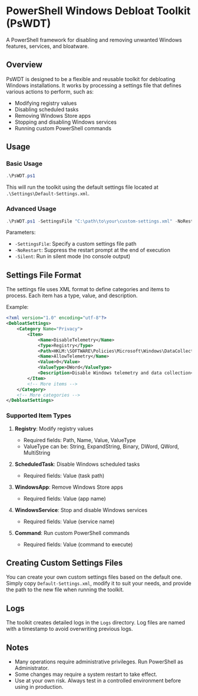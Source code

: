 # PowerShell Windows Debloat Toolkit (PsWDT)

A PowerShell framework for disabling and removing unwanted Windows features, services, and bloatware.

## Overview

PsWDT is designed to be a flexible and reusable toolkit for debloating Windows installations. It works by processing a settings file that defines various actions to perform, such as:

- Modifying registry values
- Disabling scheduled tasks
- Removing Windows Store apps
- Stopping and disabling Windows services
- Running custom PowerShell commands

## Usage

### Basic Usage

```powershell
.\PsWDT.ps1
```

This will run the toolkit using the default settings file located at `.\Settings\Default-Settings.xml`.

### Advanced Usage

```powershell
.\PsWDT.ps1 -SettingsFile "C:\path\to\your\custom-settings.xml" -NoRestart -Silent
```

Parameters:
- `-SettingsFile`: Specify a custom settings file path
- `-NoRestart`: Suppress the restart prompt at the end of execution
- `-Silent`: Run in silent mode (no console output)

## Settings File Format

The settings file uses XML format to define categories and items to process. Each item has a type, value, and description.

Example:

```xml
<?xml version="1.0" encoding="utf-8"?>
<DebloatSettings>
    <Category Name="Privacy">
        <Item>
            <Name>DisableTelemetry</Name>
            <Type>Registry</Type>
            <Path>HKLM:\SOFTWARE\Policies\Microsoft\Windows\DataCollection</Path>
            <Name>AllowTelemetry</Name>
            <Value>0</Value>
            <ValueType>DWord</ValueType>
            <Description>Disable Windows telemetry and data collection</Description>
        </Item>
        <!-- More items -->
    </Category>
    <!-- More categories -->
</DebloatSettings>
```

### Supported Item Types

1. **Registry**: Modify registry values
   - Required fields: Path, Name, Value, ValueType
   - ValueType can be: String, ExpandString, Binary, DWord, QWord, MultiString

2. **ScheduledTask**: Disable Windows scheduled tasks
   - Required fields: Value (task path)

3. **WindowsApp**: Remove Windows Store apps
   - Required fields: Value (app name)

4. **WindowsService**: Stop and disable Windows services
   - Required fields: Value (service name)

5. **Command**: Run custom PowerShell commands
   - Required fields: Value (command to execute)

## Creating Custom Settings Files

You can create your own custom settings files based on the default one. Simply copy `Default-Settings.xml`, modify it to suit your needs, and provide the path to the new file when running the toolkit.

## Logs

The toolkit creates detailed logs in the `Logs` directory. Log files are named with a timestamp to avoid overwriting previous logs.

## Notes

- Many operations require administrative privileges. Run PowerShell as Administrator.
- Some changes may require a system restart to take effect.
- Use at your own risk. Always test in a controlled environment before using in production.